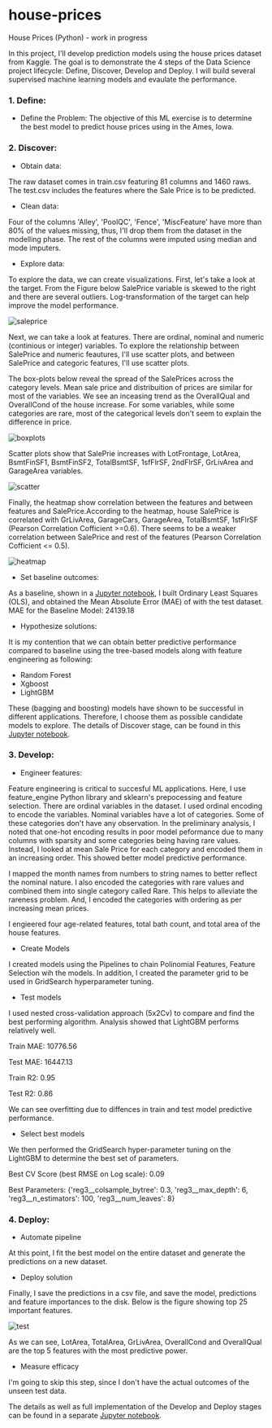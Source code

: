 
# house-prices
House Prices (Python) - work in progress

In this project, I'll develop prediction models using the house prices dataset from Kaggle. The goal is to demonstrate the 4 steps of the Data Science project lifecycle: Define, Discover, Develop and Deploy.  I will build several supervised machine learning models and evaulate the performance.

### 1. Define:

- Define the Problem: The objective of this ML exercise is to determine the best model to predict house prices using in the Ames, Iowa. 

### 2. Discover: 

- Obtain data: 

The raw dataset comes in train.csv featuring 81 columns and 1460 raws. The test.csv includes the features where the Sale Price is to be predicted.
 
- Clean data: 

Four of the columns 'Alley', 'PoolQC', 'Fence', 'MiscFeature' have more than 80% of the values missing, thus, I'll drop them from the dataset in the modelling phase.  The rest of the columns were imputed using median and mode imputers.

- Explore data: 

To explore the data, we can create visualizations. First, let's take a look at the target. From the Figure below SalePrice variable is skewed to the right and there are several outliers. Log-transformation of the target can help improve the model performance.

![saleprice](https://user-images.githubusercontent.com/26305084/110682726-43177900-81a9-11eb-9de3-0047b689790d.jpeg)

Next, we can take a look at features. There are ordinal, nominal and numeric (continious or integer) variables. To explore the relationship between SalePrice and numeric feautures, I'll use scatter plots, and between SalePrice and categoric features, I'll use scatter plots.  

The box-plots below reveal the spread of the SalePrices across the category levels. Mean sale price and distribuition of prices are similar for most of the variables. We see an inceasing trend as the OverallQual and OverallCond of the house increase. For some variables, while some categories are rare, most of the categorical levels don't seem to explain the difference in price.

![boxplots](https://user-images.githubusercontent.com/26305084/111832968-d9455080-88c7-11eb-9016-cd800720cce4.jpeg)

Scatter plots show that SalePrie increases with LotFrontage, LotArea, BsmtFinSF1, BsmtFinSF2, TotalBsmtSF, 1sfFlrSF, 2ndFlrSF, GrLivArea and GarageArea variables.

![scatter](https://user-images.githubusercontent.com/26305084/111832940-cdf22500-88c7-11eb-8522-546c7244c420.jpeg)

Finally, the heatmap show correlation between the features and between features and SalePrice.According to the heatmap, house SalePrice is correlated with GrLivArea, GarageCars, GarageArea, TotalBsmtSF, 1stFlrSF (Pearson Correlation Cofficient >=0.6). There seems to be a weaker correlation between SalePrice and rest of the features (Pearson Correlation Cofficient <= 0.5).

![heatmap](https://user-images.githubusercontent.com/26305084/111834061-71900500-88c9-11eb-88ed-b6dd1bdcd737.jpeg)

- Set baseline outcomes: 

As a baseline, shown in a [Jupyter notebook](https://github.com/vbabashov/house-prices/blob/main/baseline.ipynb), I built Ordinary Least Squares (OLS), and obtained the Mean Absolute Error (MAE) of with the test dataset. MAE  for the Baseline Model: 24139.18

- Hypothesize solutions: 

It is my contention that we can obtain better predictive performance compared to baseline using the tree-based models along with feature engineering as following:

- Random Forest
- Xgboost
- LightGBM

These (bagging and boosting) models have shown to be successful in different applications. Therefore, I choose them as possible candidate models to explore. The details of Discover stage, can be found in this [Jupyter notebook](https://github.com/vbabashov/house-prices/blob/main/EDA.ipynb).

### 3. Develop:

- Engineer features: 

Feature engineering is critical to succesful ML applications. Here, I use feature_engine Python library and sklearn's prepocessing and feature selection. There are ordinal variables in the dataset. I used ordinal encoding to encode the variables. Nominal variables have a lot of categories. Some of these categories don't have any observation. In the preliminary analysis, I noted that one-hot encoding results in poor model peformance due to many columns with sparsity and some categories being having rare values. Instead, I looked at mean Sale Price for each category and encoded them in an increasing order. This showed better model predictive performance.
 
I mapped the month names from numbers to string names to better reflect the nominal nature. I also encoded the categories with rare values and combined them into single category called Rare. This helps to alleviate the rareness problem. And, I encoded the categories with ordering as per increasing mean prices.

I engieered four age-related features, total bath count, and total area of the house features.
             
- Create Models

I created models using the Pipelines to chain Polinomial Features, Feature Selection wih the models. In addition, I created the parameter grid to be used in GridSearch hyperparameter tuning.

- Test models

I used nested cross-validation approach (5x2Cv) to compare and find the best performing algorithm. Analysis showed that LightGBM performs relatively well.

Train MAE: 10776.56

Test MAE: 16447.13

Train R2: 0.95

Test R2: 0.86

We can see overfitting due to diffences in train and test model predictive performance.

- Select best models

We then performed the GridSearch hyper-parameter tuning on the LightGBM to determine the best set of parameters.

Best CV Score (best RMSE on Log scale): 0.09

Best Parameters: {'reg3__colsample_bytree': 0.3, 
                          'reg3__max_depth': 6, 
                      'reg3__n_estimators': 100, 
                         'reg3__num_leaves': 8}
                         

### 4. Deploy:
- Automate pipeline

At this point, I fit the best model on the entire dataset and generate the predictions on a new dataset.

- Deploy solution

Finally, I save the predictions in a csv file, and save the model, predictions and feature importances to the disk. Below is the figure showing top 25 important features.

![test](https://user-images.githubusercontent.com/26305084/111883088-7b7c3b80-898f-11eb-821a-3772c9aa5a85.jpeg)

As we can see, LotArea, TotalArea, GrLivArea, OverallCond and OverallQual are the top 5 features with the most predictive power.

- Measure efficacy

I'm going to skip this step, since I don't have the actual outcomes of the unseen test data.

The details as well as full implementation of the Develop and Deploy stages can be found in a separate [Jupyter notebook](https://github.com/vbabashov/house-prices/blob/main/price_prediction.ipynb).    
